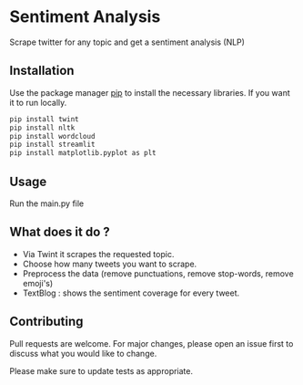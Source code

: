 # Sentiment Analysis

Scrape twitter for any topic and get a sentiment analysis (NLP)

## Installation

Use the package manager [pip](https://pip.pypa.io/en/stable/) to install the necessary libraries. If you want it to run locally.

```bash
pip install twint
pip install nltk
pip install wordcloud
pip install streamlit
pip install matplotlib.pyplot as plt
```

## Usage
Run the main.py file

## What does it do ?
- Via Twint it scrapes the requested topic.
- Choose how many tweets you want to scrape.
- Preprocess the data (remove punctuations, remove stop-words, remove emoji's)
- TextBlog : shows the sentiment coverage for every tweet.


## Contributing
Pull requests are welcome. For major changes, please open an issue first to discuss what you would like to change.

Please make sure to update tests as appropriate.

